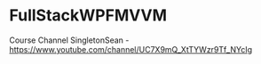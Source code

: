 # FullStackWPFMVVM
 Course Channel SingletonSean - https://www.youtube.com/channel/UC7X9mQ_XtTYWzr9Tf_NYcIg
